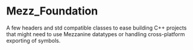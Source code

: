 # Mezz_Foundation
A few headers and std compatible classes to ease building C++ projects that might need to use Mezzanine datatypes or handling cross-platform exporting of symbols.
